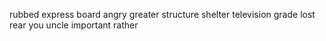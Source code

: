 rubbed express board angry greater structure shelter television grade lost rear you uncle important rather